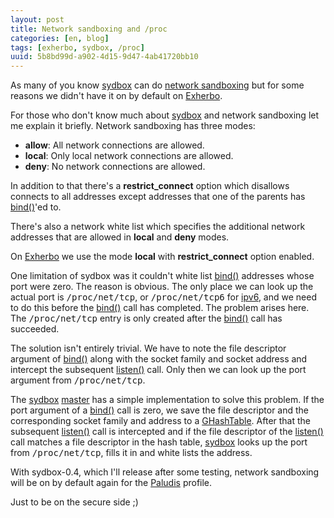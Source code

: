 ```yaml
---
layout: post
title: Network sandboxing and /proc
categories: [en, blog]
tags: [exherbo, sydbox, /proc]
uuid: 5b8bd99d-a902-4d15-9d47-4ab41720bb10
---
```


As many of you know [sydbox](http://projects.0x90.dk/projects/show/sydbox) can
do [network sandboxing](/2009/08/27/proper-network-sandboxing) but for some
reasons we didn't have it on by default on
[Exherbo](http://www.exherbo.org).

For those who don't know much about
[sydbox](http://projects.0x90.dk/projects/show/sydbox) and network sandboxing
let me explain it briefly. Network sandboxing has three modes:

* **allow**: All network connections are allowed.
* **local**: Only local network connections are allowed.
* **deny**: No network connections are allowed.

In addition to that there's a **restrict\_connect** option which disallows
connects to all addresses except addresses that one of the parents has
[bind()](http://linux.die.net/man/2/bind)'ed to.

There's also a network white list which specifies the additional
network addresses that are allowed in **local** and **deny** modes.

On [Exherbo](http://www.exherbo.org) we use the mode **local** with
**restrict\_connect** option enabled.

One limitation of sydbox was it couldn't white list
[bind()](http://linux.die.net/man/2/bind) addresses whose port were zero.
The reason is obvious. The only place we can look up the actual port is
<tt>/proc/net/tcp</tt>, or <tt>/proc/net/tcp6</tt> for
[ipv6](http://en.wikipedia.org/wiki/Ipv6), and we need to do this before the
[bind()](http://linux.die.net/man/2/bind) call has completed. The problem arises
here. The <tt>/proc/net/tcp</tt> entry is only created after the
[bind()](http://linux.die.net/man/2/bind) call has succeeded.

The solution isn't entirely trivial. We have to note the file descriptor
argument of [bind()](http://linux.die.net/man/2/bind) along with the socket
family and socket address and intercept the subsequent
[listen()](http://linux.die.net/man/2/listen) call. Only then we can look up
the port argument from <tt>/proc/net/tcp</tt>.

The [sydbox](http://projects.0x90.dk/projects/show/sydbox)
[master](http://projects.0x90.dk/repositories/show/sydbox) has a simple
implementation to solve this problem. If the port argument of a
[bind()](http://linux.die.net/man/2/bind) call is zero, we save the file
descriptor and the corresponding socket family and address to a
[GHashTable](http://library.gnome.org/devel/glib/stable/glib-Hash-Tables.html).
After that the subsequent [listen()](http://linux.die.net/man/2/listen) call is
intercepted and if the file descriptor of the
[listen()](http://linux.die.net/man/2/listen) call matches a file descriptor in
the hash table, [sydbox](http://projects.0x90.dk/projects/show/sydbox) looks up the
port from <tt>/proc/net/tcp</tt>, fills it in and white lists the address.

With sydbox-0.4, which I'll release after some testing, network sandboxing will
be on by default again for the [Paludis](http://paludis.pioto.org) profile.

Just to be on the secure side ;)
